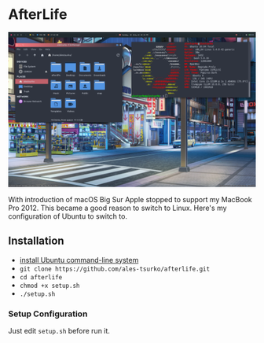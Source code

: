 # AfterLife

![screenshot](screenshot.png)

With introduction of macOS Big Sur Apple stopped to support my MacBook Pro 2012.
This became a good reason to switch to Linux.
Here's my configuration of Ubuntu to switch to.




## Installation

- [install Ubuntu command-line system](https://help.ubuntu.com/community/Installation/LowMemorySystems#Install_an_Ubuntu_command-line_system)
- `git clone https://github.com/ales-tsurko/afterlife.git`
- `cd afterlife`
- `chmod +x setup.sh`
- `./setup.sh`


### Setup Configuration

Just edit `setup.sh` before run it.
